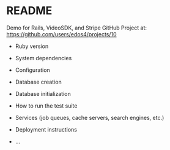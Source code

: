 # README

Demo for Rails, VideoSDK, and Stripe 
GitHub Project at: https://github.com/users/edos4/projects/10

* Ruby version

* System dependencies

* Configuration

* Database creation

* Database initialization

* How to run the test suite

* Services (job queues, cache servers, search engines, etc.)

* Deployment instructions

* ...
